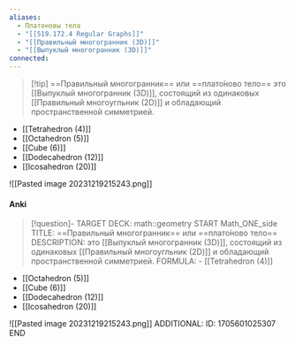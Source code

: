 ```yaml
---
aliases:
  - Платоновы тела
  - "[[519.172.4 Regular Graphs]]"
  - "[[Правильный многогранник (3D)]]"
  - "[[Выпуклый многогранник (3D)]]"
connected:
---
```


> [!tip] ==Правильный многогранник== или ==плато́ново тело== 
> это [[Выпуклый многогранник (3D)]], состоящий из одинаковых [[Правильный многоугльник (2D)]] и обладающий пространственной симметрией.

- [[Tetrahedron (4)]]
- [[Octahedron (5)]]
- [[Cube (6)]]
- [[Dodecahedron (12)]]
- [[Icosahedron (20)]]

![[Pasted image 20231219215243.png]]


#### Anki
> [!question]-
TARGET DECK: math::geometry
START
Math_ONE_side
TITLE: ==Правильный многогранник== или ==плато́ново тело== 
DESCRIPTION: это [[Выпуклый многогранник (3D)]], состоящий из одинаковых [[Правильный многоугльник (2D)]] и обладающий пространственной симметрией.
FORMULA: - [[Tetrahedron (4)]]
- [[Octahedron (5)]]
- [[Cube (6)]]
- [[Dodecahedron (12)]]
- [[Icosahedron (20)]]

![[Pasted image 20231219215243.png]]
ADDITIONAL:
ID: 1705601025307
END